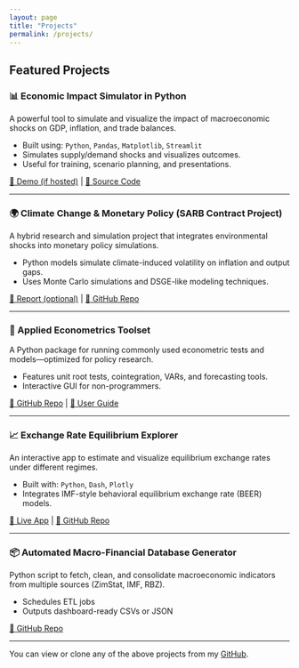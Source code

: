 ```yaml
---
layout: page
title: "Projects"
permalink: /projects/
---
```


## Featured Projects

### 📊 Economic Impact Simulator in Python
A powerful tool to simulate and visualize the impact of macroeconomic shocks on GDP, inflation, and trade balances.

- Built using: `Python`, `Pandas`, `Matplotlib`, `Streamlit`
- Simulates supply/demand shocks and visualizes outcomes.
- Useful for training, scenario planning, and presentations.

[🔗 Demo (if hosted)](#) | [📁 Source Code](#)

---

### 🌍 Climate Change & Monetary Policy (SARB Contract Project)
A hybrid research and simulation project that integrates environmental shocks into monetary policy simulations.

- Python models simulate climate-induced volatility on inflation and output gaps.
- Uses Monte Carlo simulations and DSGE-like modeling techniques.

[📄 Report (optional)](#) | [📁 GitHub Repo](#)

---

### 🧠 Applied Econometrics Toolset
A Python package for running commonly used econometric tests and models—optimized for policy research.

- Features unit root tests, cointegration, VARs, and forecasting tools.
- Interactive GUI for non-programmers.

[📁 GitHub Repo](#) | [📖 User Guide](#)

---

### 📈 Exchange Rate Equilibrium Explorer
An interactive app to estimate and visualize equilibrium exchange rates under different regimes.

- Built with: `Python`, `Dash`, `Plotly`
- Integrates IMF-style behavioral equilibrium exchange rate (BEER) models.

[🔗 Live App](#) | [📁 GitHub Repo](#)

---

### 📦 Automated Macro-Financial Database Generator
Python script to fetch, clean, and consolidate macroeconomic indicators from multiple sources (ZimStat, IMF, RBZ).

- Schedules ETL jobs
- Outputs dashboard-ready CSVs or JSON

[📁 GitHub Repo](#)

---

You can view or clone any of the above projects from my [GitHub](https://github.com/atchirume).
